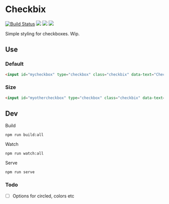 # Checkbix

[![Build Status](https://travis-ci.org/urre/checkbix.svg?branch=master)](https://travis-ci.org/urre/checkbix) ![](https://badge-size.herokuapp.com/urre/checkbix/master/dist/js/checkbix.min.js.svg?label=Minified_js_size) ![](https://badge-size.herokuapp.com/urre/checkbix/master/dist/js/checkbix.js.svg?label=Normal_js_size) ![](https://badge-size.herokuapp.com/urre/checkbix/master/dist/css/checkbix.css.svg?label=CSS_size)

Simple styling for checkboxes. Wip.

## Use

### Default

```html
<input id="mycheckbox" type="checkbox" class="checkbix" data-text="Checkbix">
```

### Size

```html
<input id="myothercheckbox" type="checkbox" class="checkbix" data-text="Checkbix. Large, checked" data-size="large" checked>
```

## Dev

Build

    npm run build:all    

Watch

    npm run watch:all

Serve
    
    npm run serve

### Todo
+ [ ] Options for circled, colors etc
